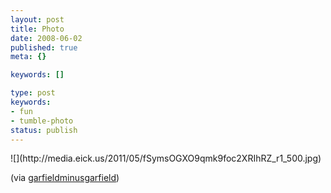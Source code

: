 ```yaml
---
layout: post
title: Photo
date: 2008-06-02
published: true
meta: {}

keywords: []

type: post
keywords:
- fun
- tumble-photo
status: publish
---
```

<div class="figure">            ![](http://media.eick.us/2011/05/fSymsOGXO9qmk9foc2XRIhRZ_r1_500.jpg)        </div>

(via [garfieldminusgarfield](http://garfieldminusgarfield.net/))

